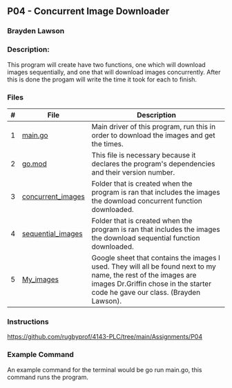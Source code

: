 ## P04 - Concurrent Image Downloader
### Brayden Lawson
### Description:

This program will create have two functions, one which will download images sequentially, and one that will download images concurrently. 
After this is done the progam will write the time it took for each to finish. 
### Files

|   #   | File     | Description                      |
| :---: | -------- | -------------------------------- |
|   1   | [main.go](https://github.com/bglawson1001/4143-PLC-Lawson/blob/main/Assignments/P04/main.go) | Main driver of this program, run this in order to download the images and get the times. |
|   2   | [go.mod](https://github.com/bglawson1001/4143-PLC-Lawson/blob/main/Assignments/P04/go.mod) | This file is necessary because it declares the program's dependencies and their version number.
|   3   | [concurrent_images](https://github.com/bglawson1001/4143-PLC-Lawson/tree/main/Assignments/P04/concurrent_images) | Folder that is created when the program is ran that includes the images the download concurrent function downloaded.
|   4   | [sequential_images](https://github.com/bglawson1001/4143-PLC-Lawson/blob/main/Assignments/P04/go.mod) | Folder that is created when the program is ran that includes the images the download sequential function downloaded.
|   5   | [My_images](https://docs.google.com/spreadsheets/d/14QSmG84jRhEgzXb96Ie9tw9zS7cY4PGXX9NGys-kc-o/edit#gid=0) | Google sheet that contains the images I used. They will all be found next to my name, the rest of the images are images Dr.Griffin chose in the starter code he gave our class. (Brayden Lawson).




### Instructions

https://github.com/rugbyprof/4143-PLC/tree/main/Assignments/P04



### Example Command

An example command for the terminal would be go run main.go, this command runs the program.

